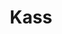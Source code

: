 ---
image_mobile: /assets/images/kass_legacy_mobile.jpg
accessibleDescription: Kass is a dark purple humanoid , with four long tenticals where her mouth should be. Her eyes are entirely black, with no visible pupils. She wears a long grey and black dress with striped sleeves, and a dark cape with a high collar that reaches almost to the top of her head.
title: Kass
visible: false
type: character
---